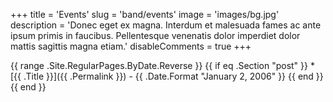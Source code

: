 +++
title = 'Events'
slug = 'band/events'
image = 'images/bg.jpg'
description = 'Donec eget ex magna. Interdum et malesuada fames ac ante ipsum primis in faucibus. Pellentesque venenatis dolor imperdiet dolor mattis sagittis magna etiam.'
disableComments = true
+++

{{ range .Site.RegularPages.ByDate.Reverse }}
  {{ if eq .Section "post" }}
    * [{{ .Title }}]({{ .Permalink }}) - {{ .Date.Format "January 2, 2006" }}
  {{ end }}
{{ end }}
